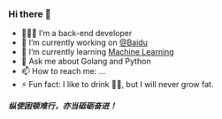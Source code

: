### Hi there 👋

- 🧑🏻‍💻  I’m a back-end developer
- 🔭 I’m currently working on [@Baidu](https://www.baidu.com/)
- 🌱 I’m currently learning [Machine Learning](https://github.com/tensorflow/tensorflow)
- 💬 Ask me about Golang and Python
- 📫 How to reach me: ...
- ⚡ Fun fact: I like to drink 🧊🥤, but I will never grow fat.

***纵使困顿难行，亦当砥砺奋进！***

<!--
**b1uema/b1uema** is a ✨ _special_ ✨ repository because its `README.md` (this file) appears on your GitHub profile.

Here are some ideas to get you started:

- 🔭 I’m currently working on [@DeepGlint](http://www.deepglint.com/)
- 🌱 I’m currently learning [Machine Learning](https://github.com/tensorflow/tensorflow)
- 👯 I’m looking to collaborate on ...
- 🤔 I’m looking for help with ...
- 💬 Ask me about Golang and Python
- 📫 How to reach me: ...
- 😄 Pronouns: ...
- ⚡ Fun fact: I like to drink 🧊🥤, but I will never grow fat.
-->
